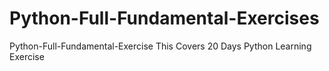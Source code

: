 # Python-Full-Fundamental-Exercises
Python-Full-Fundamental-Exercise
 This Covers 20 Days Python Learning Exercise
